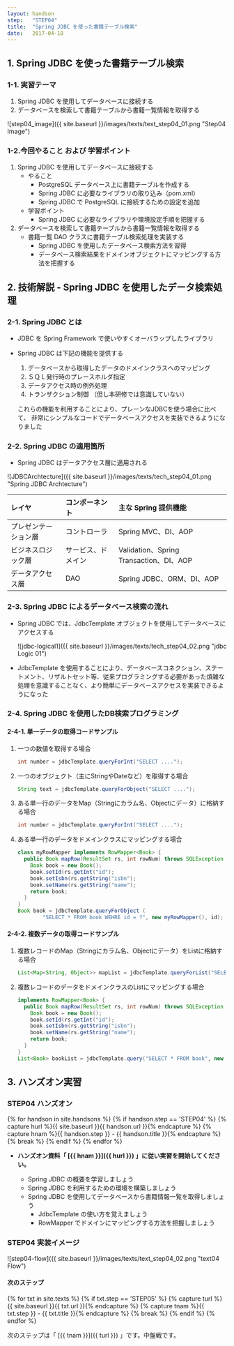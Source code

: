 ```yaml
---
layout: handson
step:   "STEP04"
title:  "Spring JDBC を使った書籍テーブル検索"
date:   2017-04-18
---
```


<h2 class="handson">1. Spring JDBC を使った書籍テーブル検索</h2>

### 1-1. 実習テーマ

1. Spring JDBC を使用してデータベースに接続する
2. データベースを検索して書籍テーブルから書籍一覧情報を取得する

![step04_image]({{ site.baseurl }}/images/texts/text_step04_01.png "Step04 Image")

### 1-2.今回やること および 学習ポイント

1. Spring JDBC を使用してデータベースに接続する
    - やること
        - PostgreSQL データベース上に書籍テーブルを作成する
        - Spring JDBC に必要なライブラリの取り込み（pom.xml）
        - Spring JDBC で PostgreSQL に接続するための設定を追加
    - 学習ポイント
        - Spring JDBC に必要なライブラリや環境設定手順を把握する
2. データベースを検索して書籍テーブルから書籍一覧情報を取得する
    - 書籍一覧 DAO クラスに書籍テーブル検索処理を実装する
        - Spring JDBC を使用したデータベース検索方法を習得
        - データベース検索結果をドメインオブジェクトにマッピングする方法を把握する

<h2 class="handson">2. 技術解説 - Spring JDBC を使用したデータ検索処理</h2>

### 2-1. Spring JDBC とは

- JDBC を Spring Framework で使いやすくオーバラップしたライブラリ
- Spring JDBC は下記の機能を提供する
    1. データベースから取得したデータのドメインクラスへのマッピング
    2. ＳＱＬ発行時のプレースホルダ指定
    3. データアクセス時の例外処理
    4. トランザクション制御 （但し本研修では意識していない）

  これらの機能を利用することにより、プレーンなJDBCを使う場合に比べて、
  非常にシンプルなコードでデータベースアクセスを実装できるようになりました

### 2-2. Spring JDBC の適用箇所

- Spring JDBC はデータアクセス層に適用される

![JDBCArchtecture]({{ site.baseurl }}/images/texts/tech_step04_01.png "Spring JDBC Archtecture")

| レイヤ | コンポーネント | 主な Spring 提供機能 |
|:--|:--|:--|
| プレゼンテーション層 | コントローラ | Spring MVC、DI、AOP |
| ビジネスロジック層 | サービス、ドメイン | Validation、Spring Transaction、DI、AOP |
| データアクセス層 | DAO | Spring JDBC、ORM、DI、AOP |

### 2-3. Spring JDBC によるデータベース検索の流れ

- Spring JDBC では、JdbcTemplate オブジェクトを使用してデータベースにアクセスする

    ![jdbc-logical1]({{ site.baseurl }}/images/texts/tech_step04_02.png "jdbc Logic 01")

- JdbcTemplate を使用することにより、データベースコネクション、ステートメント、リザルトセット等、従来プログラミングする必要があった煩雑な処理を意識することなく、より簡単にデータベースアクセスを実装できるようになった

### 2-4. Spring JDBC を使用したDB検索プログラミング

#### 2-4-1. 単一データの取得コードサンプル

1. 一つの数値を取得する場合

    ```java
    int number = jdbcTemplate.queryForInt("SELECT ....");
    ```

 2. 一つのオブジェクト（主にStringやDateなど）を取得する場合

    ```java
    String text = jdbcTemplate.queryForObject("SELECT ....");
    ```

3. ある単一行のデータをMap（Stringにカラム名、Objectにデータ）に格納する場合

    ```java
    int number = jdbcTemplate.queryForInt("SELECT ....");
    ```

 4. ある単一行のデータをドメインクラスにマッピングする場合

    ```java
    class myRowMapper implements RowMapper<Book> {
      public Book mapRow(ResultSet rs, int rowNum) throws SQLException {
        Book book = new Book();
        book.setId(rs.getInt("id");
        book.setIsbn(rs.getString("isbn");
        book.setName(rs.getString("name");
        return book;
      }
    }
    Book book = jdbcTemplate.queryForObject (
            "SELECT * FROM book WEHRE id = ?", new myRowMapper(), id);
    ```

#### 2-4-2. 複数データの取得コードサンプル

1. 複数レコードのMap（Stringにカラム名、Objectにデータ）をListに格納する場合

    ```java
    List<Map<String, Object>> mapList = jdbcTemplate.queryForList("SELECT ...");
    ```

 2. 複数レコードのデータをドメインクラスのListにマッピングする場合

    ```java
    implements RowMapper<Book> {
      public Book mapRow(ResultSet rs, int rowNum) throws SQLException {
        Book book = new Book();
        book.setId(rs.getInt("id");
        book.setIsbn(rs.getString("isbn");
        book.setName(rs.getString("name");
        return book;
      }
    }
    List<Book> bookList = jdbcTemplate.query("SELECT * FROM book", new myRowMapper());
    ```

<h2 class="handson">3. ハンズオン実習</h2>

### STEP04 ハンズオン

{% for handson in site.handsons %}
  {% if handson.step == 'STEP04' %}
    {% capture hurl %}{{ site.baseurl }}{{ handson.url }}{% endcapture %}
    {% capture hnam %}{{ handson.step }} - {{ handson.title }}{% endcapture %}
    {% break %}
  {% endif %}
{% endfor %}

- **ハンズオン資料「 [{{ hnam }}]({{ hurl }}) 」に従い実習を開始してください。**

    - Spring JDBC の概要を学習しましょう
    - Spring JDBC を利用するための環境を構築しましょう
    - Spring JDBC を使用してデータベースから書籍情報一覧を取得しましょう
        - JdbcTemplate の使い方を覚えましょう
        - RowMapper でドメインにマッピングする方法を把握しましょう

### STEP04 実装イメージ

![step04-flow]({{ site.baseurl }}/images/texts/text_step04_02.png "text04 Flow")


<h4 class="handson">次のステップ</h4>

{% for txt in site.texts %}
  {% if txt.step == 'STEP05' %}
    {% capture turl %}{{ site.baseurl }}{{ txt.url }}{% endcapture %}
    {% capture tnam %}{{ txt.step }} - {{ txt.title }}{% endcapture %}
    {% break %}
  {% endif %}
{% endfor %}

次のステップは「 [{{ tnam }}]({{ turl }}) 」です。中盤戦です。
